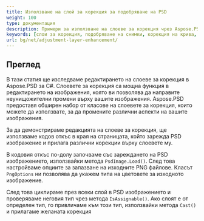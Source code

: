 ```yaml
---
title: Използване на слой за корекция за подобряване на PSD
weight: 100
type: документация
description: Примери за използване на слоеве за корекция чрез Aspose.PSD за C#
keywords: [слои за корекция, подобряване на снимки, корекция на крива, подобряване на нивата, инверсия, филтър за снимки, psd api, C#, csharp, кодов пример]
url: bg/net/adjustment-layer-enhancement/
---
```


## Преглед

В тази статия ще изследваме редактирането на слоеве за корекция в Aspose.PSD за C#. Слоевете за корекция са мощна функция в редактирането на изображения, която ви позволява да направите неунищожителни промени върху вашите изображения. Aspose.PSD предоставя обширен набор от класове на слоевете за корекция, които можете да използвате, за да промените различни аспекти на вашите изображения.

За да демонстрираме редакцията на слоеве за корекция, ще използваме кодов откъс в края на страницата, който зарежда PSD изображение и прилага различни корекции върху слоевете му.

В кодовия откъс по-долу започваме със зареждането на PSD изображението, използвайки метода `PsdImage.Load()`. След това настройваме опциите за запазване на изходните PNG файлове. Класът `PngOptions` ни позволява да укажем типа на цветовете за изходното изображение.

След това циклираме през всеки слой в PSD изображението и проверяваме неговия тип чрез метода `IsAssignable()`. Ако слоят е от определен тип, го привличаме към този тип, използвайки метода `Cast()` и прилагаме желаната корекция